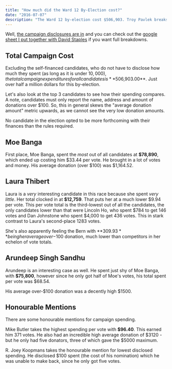 ```yaml
---
title: "How much did the Ward 12 By-Election cost?"
date: "2016-07-07"
description: "The Ward 12 by-election cost $506,903. Troy Pavlek breaks down some of the highlights from the front-running candidates"
---
```


Well, [the campaign disclosures are in](http://www.edmonton.ca/city_government/municipal_elections/71817.aspx) and you can
check out the [google sheet I put together with David Staples](https://docs.google.com/spreadsheets/d/1xa1DpEIWiFMVmiWiDHyFXVUtRNrRjcHOdfXqXiFZCmE/edit) if you want full breakdowns.

## Total Campaign Cost

Excluding the self-financed candidates, who do not have to disclose how much they spent (as long as it is under $10,000), the total campaign expenditures
for all candidates is **$506,903.00**. Just over half a million dollars for this by-election.

Let's also look at the top 3 candidates to see how their spending compares. A note, candidates must only report the name, address and amount of donations
over $100. So, this in general skews the "average donation amount" metric upwards, as we cannot see the very low donation amounts.

No candidate in the election opted to be more forthcoming with their finances than the rules required.

## Moe Banga

First place, Moe Banga, spent the *most* out of all candidates at **$78,890**, which ended up costing him $33.44 per vote. He brought in a lot of votes and
money. His average donation (over $100) was $1,164.52.

## Laura Thibert

Laura is a *very* interesting candidate in this race because she spent *very little*. Her total clocked in at **$12,759**. That puts her at a much lower
$9.94 per vote. This per vote total is the third-lowest out of all the candidates, the only candidates lower than that were Lincoln Ho, who spent $784 to get 146 votes
and Dan Johnstone who spent $4,000 to get 436 votes. This in stark contrast to Laura's second-place 1283 votes.

She's also apparently feeling the Bern with **$309.93** being her average over-$100 donation, much lower than competitors in her echelon of vote totals.

## Arundeep Singh Sandhu

Arundeep is an interesting case as well. He spent just shy of Moe Banga, with **$75,800**, however since he only got half of Moe's votes,
his total spent per vote was $68.54.

His average over-$100 donation was a decently high $1500.

## Honourable Mentions

There are some honourable mentions for campaign spending. 

Mike Butler takes the highest spending per vote with **$96.40**. This earned him 371 votes. He also had an incredible high average donation of $3120 - but he only had five donators, three of which gave the $5000 maximum.

R. Joey Koopmans takes the honourable mention for lowest disclosed spending. He disclosed $100 spent (the cost of his nomination) which he was unable to make back, since he only got five votes.


